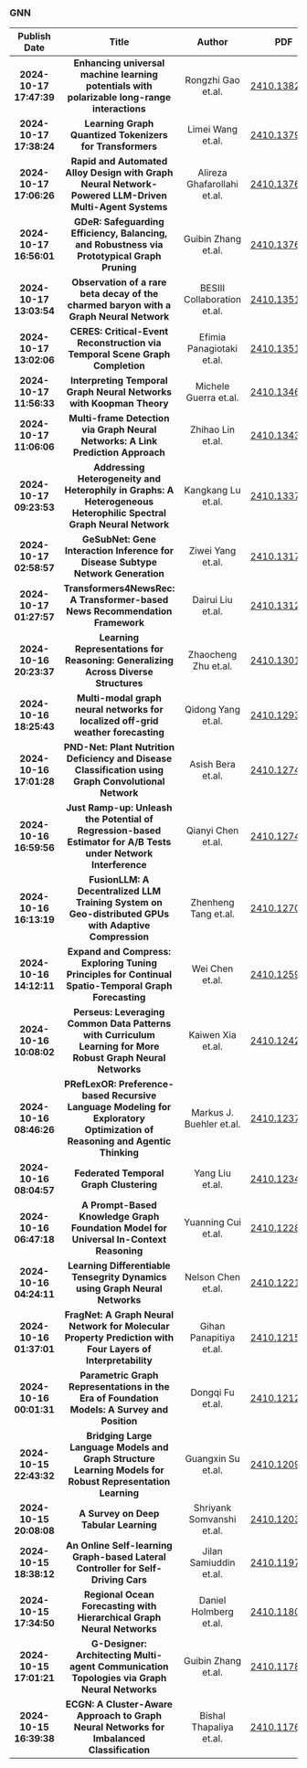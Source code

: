 
### GNN
|Publish Date|Title|Author|PDF|Code|
| :---: | :---: | :---: | :---: | :---: |
|**2024-10-17 17:47:39**|**Enhancing universal machine learning potentials with polarizable   long-range interactions**|Rongzhi Gao et.al.|[2410.13820v1](http://arxiv.org/abs/2410.13820v1)|null|
|**2024-10-17 17:38:24**|**Learning Graph Quantized Tokenizers for Transformers**|Limei Wang et.al.|[2410.13798v1](http://arxiv.org/abs/2410.13798v1)|[link](https://github.com/limei0307/graph-tokenizer)|
|**2024-10-17 17:06:26**|**Rapid and Automated Alloy Design with Graph Neural Network-Powered   LLM-Driven Multi-Agent Systems**|Alireza Ghafarollahi et.al.|[2410.13768v1](http://arxiv.org/abs/2410.13768v1)|null|
|**2024-10-17 16:56:01**|**GDeR: Safeguarding Efficiency, Balancing, and Robustness via   Prototypical Graph Pruning**|Guibin Zhang et.al.|[2410.13761v1](http://arxiv.org/abs/2410.13761v1)|[link](https://github.com/ins1stenc3/gder)|
|**2024-10-17 13:03:54**|**Observation of a rare beta decay of the charmed baryon with a Graph   Neural Network**| BESIII Collaboration et.al.|[2410.13515v1](http://arxiv.org/abs/2410.13515v1)|null|
|**2024-10-17 13:02:06**|**CERES: Critical-Event Reconstruction via Temporal Scene Graph Completion**|Efimia Panagiotaki et.al.|[2410.13514v1](http://arxiv.org/abs/2410.13514v1)|null|
|**2024-10-17 11:56:33**|**Interpreting Temporal Graph Neural Networks with Koopman Theory**|Michele Guerra et.al.|[2410.13469v1](http://arxiv.org/abs/2410.13469v1)|null|
|**2024-10-17 11:06:06**|**Multi-frame Detection via Graph Neural Networks: A Link Prediction   Approach**|Zhihao Lin et.al.|[2410.13436v1](http://arxiv.org/abs/2410.13436v1)|null|
|**2024-10-17 09:23:53**|**Addressing Heterogeneity and Heterophily in Graphs: A Heterogeneous   Heterophilic Spectral Graph Neural Network**|Kangkang Lu et.al.|[2410.13373v1](http://arxiv.org/abs/2410.13373v1)|null|
|**2024-10-17 02:58:57**|**GeSubNet: Gene Interaction Inference for Disease Subtype Network   Generation**|Ziwei Yang et.al.|[2410.13178v1](http://arxiv.org/abs/2410.13178v1)|null|
|**2024-10-17 01:27:57**|**Transformers4NewsRec: A Transformer-based News Recommendation Framework**|Dairui Liu et.al.|[2410.13125v1](http://arxiv.org/abs/2410.13125v1)|null|
|**2024-10-16 20:23:37**|**Learning Representations for Reasoning: Generalizing Across Diverse   Structures**|Zhaocheng Zhu et.al.|[2410.13018v1](http://arxiv.org/abs/2410.13018v1)|null|
|**2024-10-16 18:25:43**|**Multi-modal graph neural networks for localized off-grid weather   forecasting**|Qidong Yang et.al.|[2410.12938v1](http://arxiv.org/abs/2410.12938v1)|[link](https://github.com/earth-intelligence-lab/localizedweathergnn)|
|**2024-10-16 17:01:28**|**PND-Net: Plant Nutrition Deficiency and Disease Classification using   Graph Convolutional Network**|Asish Bera et.al.|[2410.12742v1](http://arxiv.org/abs/2410.12742v1)|null|
|**2024-10-16 16:59:56**|**Just Ramp-up: Unleash the Potential of Regression-based Estimator for   A/B Tests under Network Interference**|Qianyi Chen et.al.|[2410.12740v1](http://arxiv.org/abs/2410.12740v1)|null|
|**2024-10-16 16:13:19**|**FusionLLM: A Decentralized LLM Training System on Geo-distributed GPUs   with Adaptive Compression**|Zhenheng Tang et.al.|[2410.12707v1](http://arxiv.org/abs/2410.12707v1)|null|
|**2024-10-16 14:12:11**|**Expand and Compress: Exploring Tuning Principles for Continual   Spatio-Temporal Graph Forecasting**|Wei Chen et.al.|[2410.12593v1](http://arxiv.org/abs/2410.12593v1)|null|
|**2024-10-16 10:08:02**|**Perseus: Leveraging Common Data Patterns with Curriculum Learning for   More Robust Graph Neural Networks**|Kaiwen Xia et.al.|[2410.12425v1](http://arxiv.org/abs/2410.12425v1)|null|
|**2024-10-16 08:46:26**|**PRefLexOR: Preference-based Recursive Language Modeling for Exploratory   Optimization of Reasoning and Agentic Thinking**|Markus J. Buehler et.al.|[2410.12375v1](http://arxiv.org/abs/2410.12375v1)|[link](https://github.com/lamm-mit/PRefLexOR)|
|**2024-10-16 08:04:57**|**Federated Temporal Graph Clustering**|Yang Liu et.al.|[2410.12343v1](http://arxiv.org/abs/2410.12343v1)|null|
|**2024-10-16 06:47:18**|**A Prompt-Based Knowledge Graph Foundation Model for Universal In-Context   Reasoning**|Yuanning Cui et.al.|[2410.12288v1](http://arxiv.org/abs/2410.12288v1)|[link](https://github.com/nju-websoft/KG-ICL)|
|**2024-10-16 04:24:11**|**Learning Differentiable Tensegrity Dynamics using Graph Neural Networks**|Nelson Chen et.al.|[2410.12216v1](http://arxiv.org/abs/2410.12216v1)|[link](https://github.com/nchen9191/tensegrity_gnn_simulator_public)|
|**2024-10-16 01:37:01**|**FragNet: A Graph Neural Network for Molecular Property Prediction with   Four Layers of Interpretability**|Gihan Panapitiya et.al.|[2410.12156v1](http://arxiv.org/abs/2410.12156v1)|null|
|**2024-10-16 00:01:31**|**Parametric Graph Representations in the Era of Foundation Models: A   Survey and Position**|Dongqi Fu et.al.|[2410.12126v1](http://arxiv.org/abs/2410.12126v1)|null|
|**2024-10-15 22:43:32**|**Bridging Large Language Models and Graph Structure Learning Models for   Robust Representation Learning**|Guangxin Su et.al.|[2410.12096v1](http://arxiv.org/abs/2410.12096v1)|null|
|**2024-10-15 20:08:08**|**A Survey on Deep Tabular Learning**|Shriyank Somvanshi et.al.|[2410.12034v1](http://arxiv.org/abs/2410.12034v1)|null|
|**2024-10-15 18:38:12**|**An Online Self-learning Graph-based Lateral Controller for Self-Driving   Cars**|Jilan Samiuddin et.al.|[2410.11979v1](http://arxiv.org/abs/2410.11979v1)|null|
|**2024-10-15 17:34:50**|**Regional Ocean Forecasting with Hierarchical Graph Neural Networks**|Daniel Holmberg et.al.|[2410.11807v1](http://arxiv.org/abs/2410.11807v1)|null|
|**2024-10-15 17:01:21**|**G-Designer: Architecting Multi-agent Communication Topologies via Graph   Neural Networks**|Guibin Zhang et.al.|[2410.11782v1](http://arxiv.org/abs/2410.11782v1)|null|
|**2024-10-15 16:39:38**|**ECGN: A Cluster-Aware Approach to Graph Neural Networks for Imbalanced   Classification**|Bishal Thapaliya et.al.|[2410.11765v1](http://arxiv.org/abs/2410.11765v1)|[link](https://github.com/anonymous753341/ecgn)|
